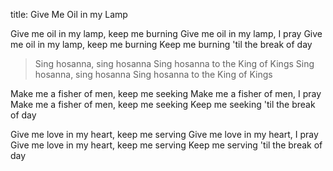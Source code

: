 title: Give Me Oil in my Lamp

Give me oil in my lamp, keep me burning
Give me oil in my lamp, I pray
Give me oil in my lamp, keep me burning
Keep me burning 'til the break of day

>Sing hosanna, sing hosanna
Sing hosanna to the King of Kings
Sing hosanna, sing hosanna
Sing hosanna to the King of Kings

Make me a fisher of men, keep me seeking
Make me a fisher of men, I pray
Make me a fisher of men, keep me seeking
Keep me seeking 'til the break of day

Give me love in my heart, keep me serving
Give me love in my heart, I pray
Give me love in my heart, keep me serving
Keep me serving 'til the break of day
